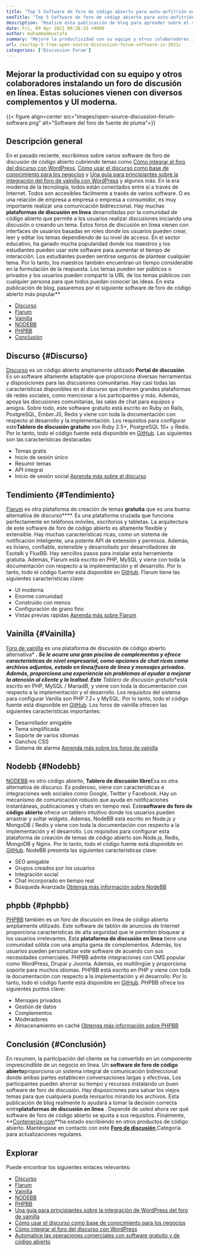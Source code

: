 ```yaml
---
title: "Top 5 Software de foro de código abierto para auto-anfitrión en 2021" 
seoTitle: "Top 5 Software de foro de código abierto para auto-anfitrión en 2021" 
description: "Realice esta publicación de blog para aprender sobre el software del foro de código abierto gratuito que incluye Discurso, Flarum, Vanilla, NodeBB y PHPBB." 
date: Fri, 09 Apr 2021 09:38:33 +0000
author: muhammadmustafa
summary: "Mejore la productividad con su equipo y otros colaboradores instalando un foro de discusión en línea. Estas soluciones vienen con diversos complementos y UI moderna." 
url: /es/top-5-free-open-source-discussion-forum-software-in-2021/
categories: ['Discussion Forum']
---
```


## Mejorar la productividad con su equipo y otros colaboradores instalando un foro de discusión en línea. Estas soluciones vienen con diversos complementos y UI moderna.

{{< figure align=center src="images/open-source-discussion-forum-software.png" alt="Software del foro de fuente de pluma">}}


## **Descripción general** 
En el pasado reciente, escribimos sobre varios software de foro de discusión de código abierto cubriendo temas como [Cómo integrar el foro del discurso con WordPress][1], [Cómo usar el discurso como base de conocimiento para los negocios][2] y [ Una guía para principiantes sobre la integración del foro de vainilla con WordPress][3] y algunos más. En la era moderna de la tecnología, todos están conectados entre sí a través de Internet. Todos son accesibles fácilmente a través de varios software. O es una relación de empresa a empresa o empresa a consumidor, es muy importante realizar una comunicación bidireccional. Hay muchas **plataformas de discusión en línea** desarrolladas por la comunidad de código abierto que permite a los usuarios realizar discusiones iniciando una discusión o creando un tema.
Estos foros de discusión en línea vienen con interfaces de usuarios basadas en roles donde los usuarios pueden crear, leer y editar los temas dependiendo de su nivel de acceso. En el sector educativo, ha ganado mucha popularidad donde los maestros y los estudiantes pueden usar este software para aumentar el tiempo de interacción. Los estudiantes pueden sentirse seguros de plantear cualquier tema. Por lo tanto, los maestros también encuentran un tiempo considerable en la formulación de la respuesta. Los temas pueden ser públicos o privados y los usuarios pueden compartir la URL de los temas públicos con cualquier persona para que todos puedan conocer las ideas. En esta publicación de blog, pasaremos por el siguiente software de foro de código abierto más popular**
  * [Discurso][4]
  * [Flarum][5]
  * [Vainilla][6]
  * [NODEBB][7]
  * [PHPBB][8]
  * [Conclusión][9]

## Discurso {#Discurso}

[Discurso][10] es un código abierto ampliamente utilizado **Portal de discusión**. Es un software altamente adaptable que proporciona diversas herramientas y disposiciones para las discusiones comunitarias. Hay casi todas las características disponibles en el discurso que ofrecen grandes plataformas de redes sociales, como mencionar a los participantes y más. Además, apoya las discusiones comunitarias, las salas de chat para equipos y amigos. Sobre todo, este software gratuito está escrito en Ruby on Rails, PostgreSQL, Ember.JS, Redis y viene con toda la documentación con respecto al desarrollo y la implementación. Los requisitos para configurar este**Tablero de discusión gratuito** son Ruby 2.5+, PostgreSQL 10+ y Redis. Por lo tanto, todo el código fuente está disponible en [GitHub][11].
Las siguientes son las características destacadas:
  * Temas gratis
  * Inicio de sesión único
  * Resumir temas
  * API integral
  * Inicio de sesión social
[Aprenda más sobre el discurso][12]

## Tendimiento {#Tendimiento}

[Flarum][13] es otra plataforma de creación de temas **gratuita** que es una buena alternativa de discurso****. Es una plataforma cruzada que funciona perfectamente en teléfonos móviles, escritorios y tabletas. La arquitectura de este software de foro de código abierto es altamente flexible y extensible. Hay muchas características ricas, como un sistema de notificación inteligente, una potente API de extensión y permisos. Además, es liviano, confiable, extensible y desarrollado por desarrolladores de Esotalk y FluxBB. Hay sencillos pasos para instalar esta herramienta gratuita. Además, Flarum está escrito en PHP, MySQL y viene con toda la documentación con respecto a la implementación y el desarrollo. Por lo tanto, todo el código fuente está disponible en [GitHub][14].
Flarum tiene las siguientes características clave:
  * UI moderna
  * Enorme comunidad
  * Construido con menos
  * Configuración de grano fino
  * Vistas previas rápidas
[Aprenda más sobre Flarum][15]

## Vainilla {#Vainilla}

[Foro de vainilla][16] es una plataforma de discusión de código abierto alternativa* ***. Se le ocurre una gran piscina de complementos y ofrece características de nivel empresarial, como opciones de chat ricas como archivos adjuntos, estado en línea/fuera de línea y mensajes privados. Además, proporciona una experiencia sin problemas al ayudar a mejorar la atención al cliente y la lealtad. Este** Tablero de discusión gratuito**está escrito en PHP, MySQL / MariadB, y viene con toda la documentación con respecto a la implementación y el desarrollo. Los requisitos del sistema para configurar Vanilla son PHP 7.2+ y MySQL. Por lo tanto, todo el código fuente está disponible en [GitHub][17].
Los foros de vainilla ofrecen las siguientes características importantes:
  * Desarrollador amigable
  * Tema simplificada
  * Soporte de varios idiomas
  * Ganchos CSS
  * Sistema de alarma
[Aprenda más sobre los foros de vainilla][18]

## Nodebb {#Nodebb}

[NODEBB][19] es otro código abierto, **Tablero de discusión libre**Esa es otra alternativa de discurso. Es poderoso, viene con características e integraciones web sociales como Google, Twitter y Facebook. Hay un mecanismo de comunicación robusto que ayuda en notificaciones instantáneas, publicaciones y chats en tiempo real. Este**software de foro de código abierto** ofrece un tablero intuitivo donde los usuarios pueden arrastrar y soltar widgets. Además, NodeBB está escrito en Node.js y MongoDB / Redis y viene con toda la documentación con respecto a la implementación y el desarrollo. Los requisitos para configurar esta plataforma de creación de temas de código abierto son Node.js, Redis, MongoDB y Nginx. Por lo tanto, todo el código fuente está disponible en [GitHub][20].
NodeBB presenta las siguientes características clave:
  * SEO amigable
  * Grupos creados por los usuarios
  * Integración social
  * Chat incorporado en tiempo real
  * Búsqueda Avanzada
[Obtenga más información sobre NodeBB][21]

## phpbb {#phpbb}

[PHPBB][22] también es un foro de discusión en línea de código abierto ampliamente utilizado. Este software de tablón de anuncios de Internet proporciona características de alta seguridad que le permiten bloquear a los usuarios irrelevantes. Esta **plataforma de discusión en línea** tiene una comunidad sólida con una amplia gama de complementos. Además, los usuarios pueden personalizar este software de acuerdo con sus necesidades comerciales. PHPBB admite integraciones con CMS popular como WordPress, Drupal y Joomla. Además, es multilingüe y proporciona soporte para muchos idiomas. PHPBB está escrito en PHP y viene con toda la documentación con respecto a la implementación y el desarrollo. Por lo tanto, todo el código fuente está disponible en [GitHub][23].
PHPBB ofrece los siguientes puntos clave:
  * Mensajes privados
  * Gestión de datos
  * Complementos
  * Moderadores
  * Almacenamiento en caché
[Obtenga más información sobre PHPBB][24]

## Conclusión {#Conclusión}

En resumen, la participación del cliente se ha convertido en un componente imprescindible de un negocio en línea. Un **software de foro de código abierto**proporciona un sistema integral de comunicación bidireccional donde ambas partes establecen conversaciones largas y efectivas. Los participantes pueden ahorrar su tiempo y recursos instalando un buen software de foro de discusión. Hay disposiciones para salvar los viejos temas para que cualquiera pueda revisarlos mirando los archivos. Esta publicación de blog realmente lo ayudará a tomar la decisión correcta entre**plataformas de discusión en línea** . Depende de usted ahora ver qué software de foro de código abierto se ajusta a sus requisitos.
Finalmente, **[Contenerize.com][25]**ha estado escribiendo en otros productos de código abierto. Manténgase en contacto con este [**Foro de discusión** ][26] Categoría para actualizaciones regulares.

## Explorar
Puede encontrar los siguientes enlaces relevantes:
  * [Discurso][10]
  * [Flarum][13]
  * [Vainilla][16]
  * [NODEBB][19]
  * [PHPBB][22]
  * [Una guía para principiantes sobre la integración de WordPress del foro de vainilla][27]
  * [Cómo usar el discurso como base de conocimiento para los negocios][2]
  * [Cómo integrar el foro del discurso con WordPress][1]
  * [Automatice las operaciones comerciales con software gratuito y de código abierto][28]



[1]: https://blog.containerize.com/blogging/how-to-integrate-discourse-forum-with-wordpress/
[2]: https://blog.containerize.com/discussion-forum/how-to-use-discourse-as-a-knowledge-base/
[3]: https://blog.containerize.com/blogging/how-to-a-install-plugin-in-wordpress-vanilla-forum/
[4]: #Discourse
[5]: #Flarum
[6]: #Vanilla
[7]: #NodeBB
[8]: #phpBB
[9]: #Conclusion
[10]: https://products.containerize.com/discussion-forum/discourse
[11]: https://github.com/discourse/discourse
[12]: https://www.discourse.org/
[13]: https://products.containerize.com/discussion-forum/flarum
[14]: https://github.com/flarum/flarum
[15]: http://flarum.org
[16]: https://products.containerize.com/discussion-forum/vanilla
[17]: https://github.com/vanilla/vanilla
[18]: https://open.vanillaforums.com/
[19]: https://products.containerize.com/discussion-forum/nodebb
[20]: https://github.com/NodeBB/NodeBB
[21]: https://nodebb.org/
[22]: https://products.containerize.com/discussion-forum/phpbb
[23]: https://github.com/phpbb/phpbb
[24]: https://www.phpbb.com/
[25]: https://www.containerize.com/
[26]: https://products.containerize.com/discussion-forum/
[27]: https://blog.containerize.com/blogging/how-to-a-install-plugin-in-wordpress-vanilla-forum/
[28]: https://blog.containerize.com/blogging/automate-business-operations-using-open-source-software/

